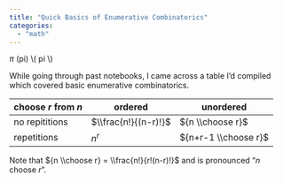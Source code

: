 ```yaml
---
title: "Quick Basics of Enumerative Combinatorics"
categories: 
  - "math"
---
```



$\pi$ \(pi\) \\( pi \\)

While going through past notebooks, I came across a table I’d compiled which covered basic enumerative combinatorics.

| choose $r$ from $n$ | ordered | unordered |
| --- | --- | --- |
| no repititions | $\\frac{n!}{(n-r)!}$ | ${n \\choose r}$ |
| repetitions | $n^r$ | ${n+r-1 \\choose r}$ |

Note that ${n \\choose r} = \\frac{n!}{r!(n-r)!}$ and is pronounced “$n$ choose $r$”.
